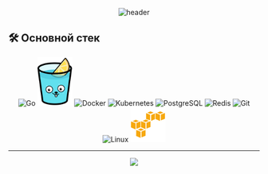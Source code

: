 <!-- Верхний фиолетовый стильный баннер -->
<p align="center">
  <img src="https://capsule-render.vercel.app/api?type=waving&color=0:6a0dad,100:9b30ff&height=200&section=header&text=Go%20Backend%20Stack&fontSize=40&fontColor=ffffff&animation=fadeIn" alt="header"/>
</p>

## 🛠️ Основной стек

<p align="center">
  <!-- Go -->
  <img src="https://cdn.jsdelivr.net/gh/devicons/devicon/icons/go/go-original.svg" width="70" alt="Go" title="Go"/>
  <!-- Gin (альтернатива, если devicons не работает — SVG-логотип из gin-gonic) -->
  <img src="https://raw.githubusercontent.com/gin-gonic/logo/master/color.png" width="70" alt="Gin" title="Gin"/>
  <!-- Docker -->
  <img src="https://cdn.jsdelivr.net/gh/devicons/devicon/icons/docker/docker-plain.svg" width="70" alt="Docker" title="Docker"/>
  <!-- Kubernetes -->
  <img src="https://cdn.jsdelivr.net/gh/devicons/devicon/icons/kubernetes/kubernetes-plain.svg" width="70" alt="Kubernetes" title="Kubernetes"/>
  <!-- PostgreSQL -->
  <img src="https://cdn.jsdelivr.net/gh/devicons/devicon/icons/postgresql/postgresql-plain.svg" width="70" alt="PostgreSQL" title="PostgreSQL"/>
  <!-- Redis -->
  <img src="https://cdn.jsdelivr.net/gh/devicons/devicon/icons/redis/redis-plain.svg" width="70" alt="Redis" title="Redis"/>
  <!-- Git -->
  <img src="https://cdn.jsdelivr.net/gh/devicons/devicon/icons/git/git-plain.svg" width="70" alt="Git" title="Git"/>
  <!-- Linux -->
  <img src="https://cdn.jsdelivr.net/gh/devicons/devicon/icons/linux/linux-original.svg" width="70" alt="Linux" title="Linux"/>
  <!-- AWS (альтернатива) -->
  <img src="https://raw.githubusercontent.com/devicons/devicon/master/icons/amazonwebservices/amazonwebservices-original.svg" width="70" alt="AWS" title="AWS"/>
</p>

---


<p align="center">
  <img src="https://capsule-render.vercel.app/api?type=waving&color=0:9b30ff,100:6a0dad&height=120&section=footer"/>
</p>
